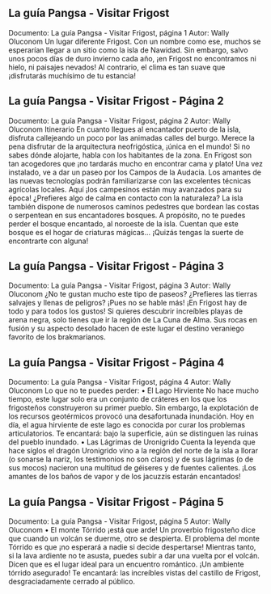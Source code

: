 ## La guía Pangsa - Visitar Frigost
Documento: La guía Pangsa - Visitar Frigost, página 1
Autor: Wally Oluconom
Un lugar diferente
Frigost. Con un nombre como ese, muchos se esperarían llegar a un sitio como la isla de Nawidad. Sin embargo, salvo unos pocos días de duro invierno cada año, ¡en Frigost no encontramos ni hielo, ni paisajes nevados! Al contrario, el clima es tan suave que ¡disfrutarás muchísimo de tu estancia!

## La guía Pangsa - Visitar Frigost - Página 2
Documento: La guía Pangsa - Visitar Frigost, página 2
Autor: Wally Oluconom
Itinerario
En cuanto llegues al encantador puerto de la isla, disfruta callejeando un poco por las animadas calles del burgo. Merece la pena disfrutar de la arquitectura neofrigóstica, ¡única en el mundo! Si no sabes dónde alojarte, habla con los habitantes de la zona. En Frigost son tan acogedores que ¡no tardarás mucho en encontrar cama y plato!
Una vez instalado, ve a dar un paseo por los Campos de la Audacia. Los amantes de las nuevas tecnologías podrán familiarizarse con las excelentes técnicas agrícolas locales. Aquí ¡los campesinos están muy avanzados para su época!
¿Prefieres algo de calma en contacto con la naturaleza? La isla también dispone de numerosos caminos pedestres que bordean las costas o serpentean en sus encantadores bosques. A propósito, no te puedes perder el bosque encantado, al noroeste de la isla. Cuentan que este bosque es el hogar de criaturas mágicas... ¡Quizás tengas la suerte de encontrarte con alguna!

## La guía Pangsa - Visitar Frigost - Página 3
Documento: La guía Pangsa - Visitar Frigost, página 3
Autor: Wally Oluconom
¿No te gustan mucho este tipo de paseos? ¿Prefieres las tierras salvajes y llenas de peligros? ¡Pues no se hable más! ¡En Frigost hay de todo y para todos los gustos! Si quieres descubrir increíbles playas de arena negra, solo tienes que ir la región de La Cuna de Alma. Sus rocas en fusión y su aspecto desolado hacen de este lugar el destino veraniego favorito de los brakmarianos.

## La guía Pangsa - Visitar Frigost - Página 4
Documento: La guía Pangsa - Visitar Frigost, página 4
Autor: Wally Oluconom
Lo que no te puedes perder:
• El Lago Hirviente
No hace mucho tiempo, este lugar solo era un conjunto de cráteres en los que los frigosteños construyeron su primer pueblo. Sin embargo, la explotación de los recursos geotérmicos provocó una desafortunada inundación. Hoy en día, el agua hirviente de este lago es conocida por curar los problemas articulatorios.
Te encantará: bajo la superficie, aún se distinguen las ruinas del pueblo inundado.
• Las Lágrimas de Uronigrido
Cuenta la leyenda que hace siglos el dragón Uronigrido vino a la región del norte de la isla a llorar (o sonarse la nariz, los testimonios no son claros) y de sus lágrimas (o de sus mocos) nacieron una multitud de géiseres y de fuentes calientes. ¡Los amantes de los baños de vapor y de los jacuzzis estarán encantados!

## La guía Pangsa - Visitar Frigost - Página 5
Documento: La guía Pangsa - Visitar Frigost, página 5
Autor: Wally Oluconom
• El monte Tórrido ¡está que arde!
Un proverbio frigosteño dice que cuando un volcán se duerme, otro se despierta. El problema del monte Tórrido es que ¡no esperará a nadie si decide despertarse! Mientras tanto, si la lava ardiente no te asusta, puedes subir a dar una vuelta por el volcán. Dicen que es el lugar ideal para un encuentro romántico. ¡Un ambiente tórrido asegurado!
Te encantará: las increíbles vistas del castillo de Frigost, desgraciadamente cerrado al público.
